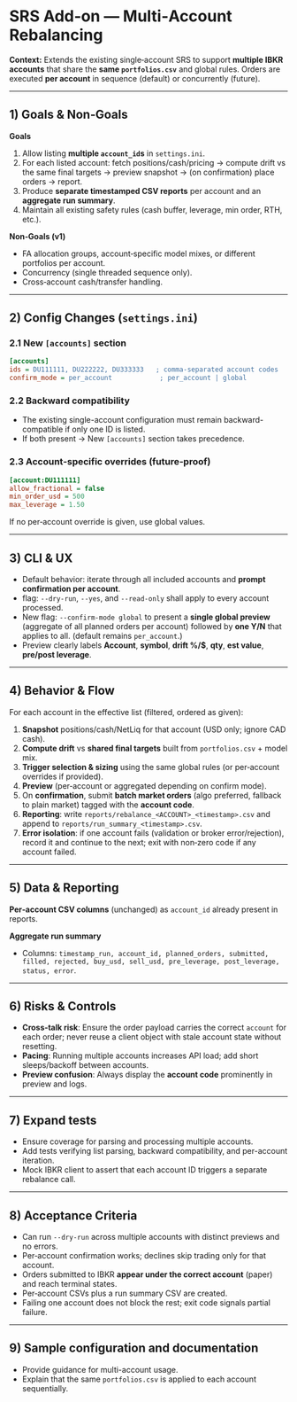 # SRS Add‑on — Multi‑Account Rebalancing

**Context:** Extends the existing single‑account SRS to support **multiple IBKR accounts** that share the **same `portfolios.csv`** and global rules. Orders are executed **per account** in sequence (default) or concurrently (future).

---

## 1) Goals & Non‑Goals

**Goals**
1. Allow listing **multiple `account_id`s** in `settings.ini`.
2. For each listed account: fetch positions/cash/pricing → compute drift vs the same final targets → preview snapshot → (on confirmation) place orders → report.
3. Produce **separate timestamped CSV reports** per account and an **aggregate run summary**.
4. Maintain all existing safety rules (cash buffer, leverage, min order, RTH, etc.).

**Non‑Goals (v1)**
- FA allocation groups, account‑specific model mixes, or different portfolios per account.  
- Concurrency (single threaded sequence only).  
- Cross‑account cash/transfer handling.

---

## 2) Config Changes (`settings.ini`)

### 2.1 New `[accounts]` section
```ini
[accounts]
ids = DU111111, DU222222, DU333333   ; comma‑separated account codes
confirm_mode = per_account            ; per_account | global
```

### 2.2 Backward compatibility
- The existing single-account configuration must remain backward-compatible if only one ID is listed.
- If both present → New `[accounts]` section takes precedence.

### 2.3 Account‑specific overrides (future‑proof)
```ini
[account:DU111111]
allow_fractional = false
min_order_usd = 500
max_leverage = 1.50
```
If no per‑account override is given, use global values.

---

## 3) CLI & UX

- Default behavior: iterate through all included accounts and **prompt confirmation per account**.
- flag: `--dry-run`, `--yes`, and `--read-only`  shall apply to every account processed.
- New flag: `--confirm-mode global` to present a **single global preview** (aggregate of all planned orders per account) followed by **one Y/N** that applies to all. (default remains `per_account`.)
- Preview clearly labels **Account**, **symbol**, **drift %/$**, **qty**, **est value**, **pre/post leverage**.

---

## 4) Behavior & Flow

For each account in the effective list (filtered, ordered as given):
1. **Snapshot** positions/cash/NetLiq for that account (USD only; ignore CAD cash).
2. **Compute drift** vs **shared final targets** built from `portfolios.csv` + model mix.
3. **Trigger selection & sizing** using the same global rules (or per‑account overrides if provided).
4. **Preview** (per‑account or aggregated depending on confirm mode).
5. On **confirmation**, submit **batch market orders** (algo preferred, fallback to plain market) tagged with the **account code**.
6. **Reporting**: write `reports/rebalance_<ACCOUNT>_<timestamp>.csv` and append to `reports/run_summary_<timestamp>.csv`.
7. **Error isolation**: if one account fails (validation or broker error/rejection), record it and continue to the next; exit with non‑zero code if any account failed.

---

## 5) Data & Reporting

**Per‑account CSV columns** (unchanged) as `account_id` already present in reports.

**Aggregate run summary**
- Columns: `timestamp_run, account_id, planned_orders, submitted, filled, rejected, buy_usd, sell_usd, pre_leverage, post_leverage, status, error`.

---

## 6) Risks & Controls
- **Cross‑talk risk**: Ensure the order payload carries the correct `account` for each order; never reuse a client object with stale account state without resetting.
- **Pacing**: Running multiple accounts increases API load; add short sleeps/backoff between accounts.
- **Preview confusion**: Always display the **account code** prominently in preview and logs.

---

## 7) Expand tests
- Ensure coverage for parsing and processing multiple accounts.
- Add tests verifying list parsing, backward compatibility, and per-account iteration.
- Mock IBKR client to assert that each account ID triggers a separate rebalance call.

---

## 8) Acceptance Criteria
- Can run `--dry-run` across multiple accounts with distinct previews and no errors.
- Per‑account confirmation works; declines skip trading only for that account.
- Orders submitted to IBKR **appear under the correct account** (paper) and reach terminal states.
- Per‑account CSVs plus a run summary CSV are created.
- Failing one account does not block the rest; exit code signals partial failure.

---

## 9) Sample configuration and documentation
- Provide guidance for multi-account usage.
- Explain that the same `portfolios.csv` is applied to each account sequentially.
